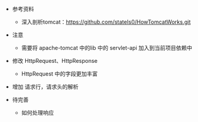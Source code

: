 - 参考资料
    - 深入剖析tomcat：https://github.com/stateIs0/HowTomcatWorks.git

- 注意
    - 需要将 apache-tomcat 中的lib 中的 servlet-api 加入到当前项目依赖中
- 修改 HttpRequest、HttpResponse
    - HttpRequest 中的字段更加丰富
- 增加 请求行，请求头的解析



- 待完善
    - 如何处理响应